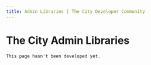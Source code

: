 ```yaml
---
title: Admin Libraries | The City Developer Community
---
```


# The City Admin Libraries

	This page hasn't been developed yet.